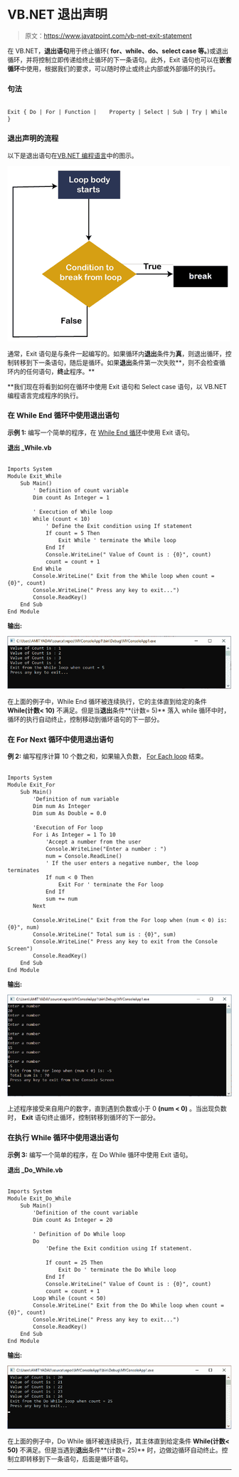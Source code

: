 # VB.NET 退出声明

> 原文：<https://www.javatpoint.com/vb-net-exit-statement>

在 VB.NET，**退出语句**用于终止循环( **for、while、do、select case 等。**)或退出循环，并将控制立即传递给终止循环的下一条语句。此外，Exit 语句也可以在**嵌套循环**中使用，根据我们的要求，可以随时停止或终止内部或外部循环的执行。

### 句法

```

Exit { Do | For | Function |	Property | Select | Sub | Try | While }

```

### 退出声明的流程

以下是退出语句在[VB.NET 编程语言](https://www.javatpoint.com/vb-net)中的图示。

![VB.NET Exit Statement](img/9f5f836a3335a7e1a45a9d79b3b07be8.png)

通常，Exit 语句是与条件一起编写的。如果循环内**退出**条件为**真**，则退出循环，控制转移到下一条语句，随后是循环。如果**退出**条件第一次失败**，则不会检查循环内的任何语句，**终止**程序。**

 **我们现在将看到如何在循环中使用 Exit 语句和 Select case 语句，以 VB.NET 编程语言完成程序的执行。

### 在 While End 循环中使用退出语句

**示例 1:** 编写一个简单的程序，在 [While End 循环](vb-net-while-end-loop)中使用 Exit 语句。

**退出 _While.vb**

```

Imports System
Module Exit_While
    Sub Main()
        ' Definition of count variable
        Dim count As Integer = 1

        ' Execution of While loop
        While (count < 10)
            ' Define the Exit condition using If statement
            If count = 5 Then
                Exit While ' terminate the While loop 
            End If
            Console.WriteLine(" Value of Count is : {0}", count)
            count = count + 1
        End While
        Console.WriteLine(" Exit from the While loop when count = {0}", count)
        Console.WriteLine(" Press any key to exit...")
        Console.ReadKey()
    End Sub
End Module

```

**输出:**

![VB.NET Exit Statement](img/d727e3aaa5ab1af74f005f89c543a468.png)

在上面的例子中，While End 循环被连续执行，它的主体直到给定的条件 **While(计数< 10)** 不满足。但是当**退出**条件**(计数= 5)** 落入 while 循环中时，循环的执行自动终止，控制移动到循环语句的下一部分。

### 在 For Next 循环中使用退出语句

**例 2:** 编写程序计算 10 个数之和，如果输入负数， [For Each loop](vb-net-for-each-loop) 结束。

```

Imports System
Module Exit_For
    Sub Main()
        'Definition of num variable
        Dim num As Integer
        Dim sum As Double = 0.0

        'Execution of For loop
        For i As Integer = 1 To 10
            'Accept a number from the user
            Console.WriteLine("Enter a number : ")
            num = Console.ReadLine()
            ' If the user enters a negative number, the loop terminates
            If num < 0 Then
                Exit For ' terminate the For loop 
            End If
            sum += num
        Next

        Console.WriteLine(" Exit from the For loop when (num < 0) is: {0}", num)
        Console.WriteLine(" Total sum is : {0}", sum)        
        Console.WriteLine(" Press any key to exit from the Console Screen")
        Console.ReadKey()
    End Sub
End Module

```

**输出:**

![VB.NET Exit Statement](img/d0aa4e3afa2c45ee6f86d9615a09d041.png)

上述程序接受来自用户的数字，直到遇到负数或小于 0 **(num < 0)** 。当出现负数时， **Exit** 语句终止循环，控制转移到循环的下一部分。

### 在执行 While 循环中使用退出语句

**示例 3:** 编写一个简单的程序，在 Do While 循环中使用 Exit 语句。

**退出 _Do_While.vb**

```

Imports System
Module Exit_Do_While
    Sub Main()
        'Definition of the count variable
        Dim count As Integer = 20

        ' Definition of Do While loop
        Do
            'Define the Exit condition using If statement.

            If count = 25 Then
                Exit Do ' terminate the Do While loop 
            End If
            Console.WriteLine(" Value of Count is : {0}", count)
            count = count + 1
        Loop While (count < 50)
        Console.WriteLine(" Exit from the Do While loop when count = {0}", count)
        Console.WriteLine(" Press any key to exit...")
        Console.ReadKey()
    End Sub
End Module

```

**输出:**

![VB.NET Exit Statement](img/5b9f86fcbfa8268859ef9976d08e33fb.png)

在上面的例子中，Do While 循环被连续执行，其主体直到给定条件 **While(计数< 50)** 不满足。但是当遇到**退出**条件**(计数= 25)** 时，边做边循环自动终止。控制立即转移到下一条语句，后面是循环语句。

* * ***